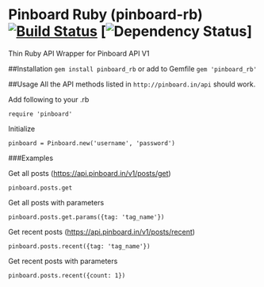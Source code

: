 Pinboard Ruby (pinboard-rb) [![Build Status](https://secure.travis-ci.org/cslew/pinboard_rb.png?branch=master)](http://travis-ci.org/cslew/pinboard_rb) [![Dependency Status](https://gemnasium.com/cslew/pinboard_rb.png)]
===========
Thin Ruby API Wrapper for Pinboard API V1

##Installation
`gem install pinboard_rb` or add to Gemfile `gem 'pinboard_rb'`

##Usage
All the API methods listed in `http://pinboard.in/api` should work.

Add following to your .rb

    require 'pinboard'
    
Initialize

    pinboard = Pinboard.new('username', 'password')
    
###Examples

Get all posts (https://api.pinboard.in/v1/posts/get)

    pinboard.posts.get

Get all posts with parameters

    pinboard.posts.get.params({tag: 'tag_name'})
    
Get recent posts (https://api.pinboard.in/v1/posts/recent)

    pinboard.posts.recent({tag: 'tag_name'})

Get recent posts with parameters

    pinboard.posts.recent({count: 1})


